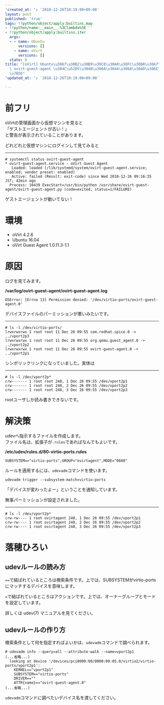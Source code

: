```yaml
---
'created_at: ': '2018-12-26T10:19:00+09:00'
layout: post
published: 'true'
tags: !!python/object/apply:builtins.map
- !!python/name:__main__.%3Clambda%3E ''
- !!python/object/apply:builtins.iter
  args:
  - - name: Ubuntu
      versions: []
    - name: oVirt
      versions: []
  state: 0
title: "[oVirt] Ubuntu\u3067\u30B2\u30B9\u30C8\u30A8\u30FC\u30B8\u30A7\u30F3\u30C8\
  \ ovirt-guest-agent \u304C\u52D5\u304B\u306A\u3044\u3068\u304D\u306E\u89E3\u6C7A\
  \u7B56"
'updated_at: ': '2018-12-26T10:19:00+09:00'

---
```

# 前フリ  
  
oVirtの管理画面から仮想マシンを見ると  
「ゲストエージェントが古い！」  
と警告が表示されていることがあります。  
  
どれどれと仮想マシンにログインして見てみると  
  
****  
```terminal:
# systemctl status ovirt-guest-agent
* ovirt-guest-agent.service - oVirt Guest Agent
   Loaded: loaded (/lib/systemd/system/ovirt-guest-agent.service; enabled; vendor preset: enabled)
   Active: failed (Result: exit-code) since Wed 2018-12-26 09:16:35 JST; 42min ago
  Process: 16439 ExecStart=/usr/bin/python /usr/share/ovirt-guest-agent/ovirt-guest-agent.py (code=exited, status=1/FAILURE)
```  
  
ゲストエージェントが動いてない！  
  
# 環境  
  
* oVirt 4.2.6  
* Ubuntu 16.04  
* oVirt Guest Agent 1.0.11.3-1.1  
  
  
# 原因  
  
ログを見てみます。  
  
**/var/log/ovirt-guest-agent/ovirt-guest-agent.log**  
```text:/var/log/ovirt-guest-agent/ovirt-guest-agent.log
OSError: [Errno 13] Permission denied: '/dev/virtio-ports/ovirt-guest-agent.0'
```  
  
デバイスファイルのパーミッションが悪いみたいです。  
  
****  
```terminal:
# ls -l /dev/virtio-ports/
lrwxrwxrwx 1 root root 11 Dec 26 09:55 com.redhat.spice.0 -> ../vport2p3
lrwxrwxrwx 1 root root 11 Dec 26 09:55 org.qemu.guest_agent.0 -> ../vport2p2
lrwxrwxrwx 1 root root 11 Dec 26 09:55 ovirt-guest-agent.0 -> ../vport2p1
```  
  
シンボリックリンクになっていました。実体は  
  
****  
```terminal:
# ls -l /dev/vport2p*
crw------- 1 root root 248, 1 Dec 26 09:55 /dev/vport2p1
crw------- 1 root root 248, 2 Dec 26 09:55 /dev/vport2p2
crw------- 1 root root 248, 3 Dec 26 09:55 /dev/vport2p3
```  
  
rootユーザしか読み書きできないです。  
  
# 解決策  
  
udevへ指示するファイルを作成します。  
ファイル名は、拡張子が`.rules`であればなんでもよいです。  
  
**/etc/udev/rules.d/80-virtio-ports.rules**  
```text:/etc/udev/rules.d/80-virtio-ports.rules
SUBSYSTEM=="virtio-ports",GROUP="ovirtagent",MODE="0660"
```  
  
ルールを適用するには、`udevadm`コマンドを使います。  
  
```terminal
udevadm trigger --subsystem-match=virtio-ports
```  
  
「デバイスが変わったよー」ということを通知しています。  
  
  
無事パーミッションが設定されました。  
  
****  
```terminal:
# ls -l /dev/vport2p*
crw-rw---- 1 root ovirtagent 248, 1 Dec 26 09:55 /dev/vport2p1
crw-rw---- 1 root ovirtagent 248, 2 Dec 26 09:55 /dev/vport2p2
crw-rw---- 1 root ovirtagent 248, 3 Dec 26 09:55 /dev/vport2p3
```  
  
  
  
# 落穂ひろい  
  
## udevルールの読み方  
  
`==`で結ばれているところは検索条件です。上では、SUBSYSTEMがvirtio-portsにマッチするデバイスを意味します。  
  
`=`で結ばれているところはアクションです。上では、オーナーグループとモードを設定しています。  
  
詳しくは udev(7) マニュアルを見てください。  
  
## udevルールの作り方  
  
検索条件として何を指定すればよいかは、`udevadm`コマンドで調べられます。  
  
```terminal
# udevadm info --query=all --attribute-walk --name=vport2p1
(...省略...)
  looking at device '/devices/pci0000:00/0000:00:05.0/virtio2/virtio-ports/vport2p1':
    KERNEL=="vport2p1"
    SUBSYSTEM=="virtio-ports"
    DRIVER==""
    ATTR{name}=="ovirt-guest-agent.0"
(...省略...)
```  
  
`udevadm`コマンドに調べたいデバイス名を渡してください。  
  
  
  
  
  
